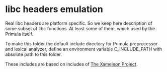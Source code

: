 # libc headers emulation

Real libc headers are platform specific. So we keep here description of some subset of libc functions. At least some of them, which used by the Primula itself.

To make this folder the default include directory for Primula preprocessor and lexical analyzer, define an environment variable C_INCLUDE_PATH with absolute path to this folder.

These includes are based on includes of [The Xameleon Project](http://l4os.ru/).
